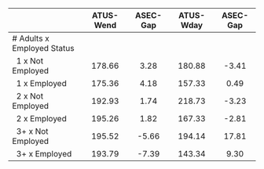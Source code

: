 
|                      |    ATUS-Wend |     ASEC-Gap |    ATUS-Wday |     ASEC-Gap |
| -------------------- | :----------: | :----------: | :----------: | :----------: |
| # Adults x Employed Status |              |              |              |              |
| &nbsp;&nbsp;1 x Not Employed |       178.66 |         3.28 |       180.88 |        -3.41 |
| &nbsp;&nbsp;1 x Employed |       175.36 |         4.18 |       157.33 |         0.49 |
| &nbsp;&nbsp;2 x Not Employed |       192.93 |         1.74 |       218.73 |        -3.23 |
| &nbsp;&nbsp;2 x Employed |       195.26 |         1.82 |       167.33 |        -2.81 |
| &nbsp;&nbsp;3+ x Not Employed |       195.52 |        -5.66 |       194.14 |        17.81 |
| &nbsp;&nbsp;3+ x Employed |       193.79 |        -7.39 |       143.34 |         9.30 |


